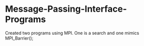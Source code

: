 # Message-Passing-Interface-Programs
Created two programs using MPI.  One is a search and one mimics MPI_Barrier();
